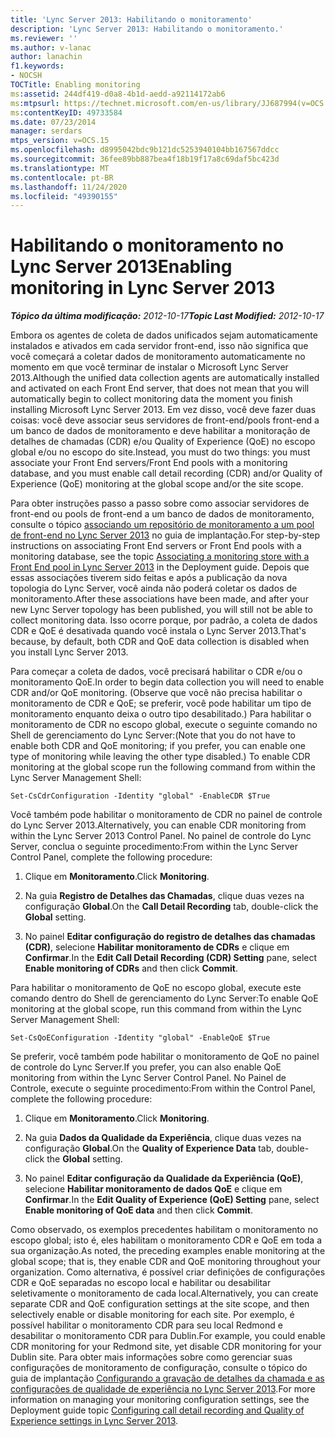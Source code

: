 ```yaml
---
title: 'Lync Server 2013: Habilitando o monitoramento'
description: 'Lync Server 2013: Habilitando o monitoramento.'
ms.reviewer: ''
ms.author: v-lanac
author: lanachin
f1.keywords:
- NOCSH
TOCTitle: Enabling monitoring
ms:assetid: 244df419-d0a8-4b1d-aedd-a92114172ab6
ms:mtpsurl: https://technet.microsoft.com/en-us/library/JJ687994(v=OCS.15)
ms:contentKeyID: 49733584
ms.date: 07/23/2014
manager: serdars
mtps_version: v=OCS.15
ms.openlocfilehash: d8995042bdc9b121dc5253940104bb167567ddcc
ms.sourcegitcommit: 36fee89bb887bea4f18b19f17a8c69daf5bc423d
ms.translationtype: MT
ms.contentlocale: pt-BR
ms.lasthandoff: 11/24/2020
ms.locfileid: "49390155"
---
```

# <a name="enabling-monitoring-in-lync-server-2013"></a><span data-ttu-id="7776f-103">Habilitando o monitoramento no Lync Server 2013</span><span class="sxs-lookup"><span data-stu-id="7776f-103">Enabling monitoring in Lync Server 2013</span></span>

<div data-xmlns="http://www.w3.org/1999/xhtml">

<div class="topic" data-xmlns="http://www.w3.org/1999/xhtml" data-msxsl="urn:schemas-microsoft-com:xslt" data-cs="https://msdn.microsoft.com/">

<div data-asp="https://msdn2.microsoft.com/asp">



</div>

<div id="mainSection">

<div id="mainBody"><span data-ttu-id="7776f-104">

<span> </span></span><span class="sxs-lookup"><span data-stu-id="7776f-104">

<span> </span></span></span>

<span data-ttu-id="7776f-105">_**Tópico da última modificação:** 2012-10-17_</span><span class="sxs-lookup"><span data-stu-id="7776f-105">_**Topic Last Modified:** 2012-10-17_</span></span>

<span data-ttu-id="7776f-106">Embora os agentes de coleta de dados unificados sejam automaticamente instalados e ativados em cada servidor front-end, isso não significa que você começará a coletar dados de monitoramento automaticamente no momento em que você terminar de instalar o Microsoft Lync Server 2013.</span><span class="sxs-lookup"><span data-stu-id="7776f-106">Although the unified data collection agents are automatically installed and activated on each Front End server, that does not mean that you will automatically begin to collect monitoring data the moment you finish installing Microsoft Lync Server 2013.</span></span> <span data-ttu-id="7776f-107">Em vez disso, você deve fazer duas coisas: você deve associar seus servidores de front-end/pools front-end a um banco de dados de monitoramento e deve habilitar a monitoração de detalhes de chamadas (CDR) e/ou Quality of Experience (QoE) no escopo global e/ou no escopo do site.</span><span class="sxs-lookup"><span data-stu-id="7776f-107">Instead, you must do two things: you must associate your Front End servers/Front End pools with a monitoring database, and you must enable call detail recording (CDR) and/or Quality of Experience (QoE) monitoring at the global scope and/or the site scope.</span></span>

<span data-ttu-id="7776f-108">Para obter instruções passo a passo sobre como associar servidores de front-end ou pools de front-end a um banco de dados de monitoramento, consulte o tópico [associando um repositório de monitoramento a um pool de front-end no Lync Server 2013](lync-server-2013-associating-a-monitoring-store-with-a-front-end-pool.md) no guia de implantação.</span><span class="sxs-lookup"><span data-stu-id="7776f-108">For step-by-step instructions on associating Front End servers or Front End pools with a monitoring database, see the topic [Associating a monitoring store with a Front End pool in Lync Server 2013](lync-server-2013-associating-a-monitoring-store-with-a-front-end-pool.md) in the Deployment guide.</span></span> <span data-ttu-id="7776f-109">Depois que essas associações tiverem sido feitas e após a publicação da nova topologia do Lync Server, você ainda não poderá coletar os dados de monitoramento.</span><span class="sxs-lookup"><span data-stu-id="7776f-109">After these associations have been made, and after your new Lync Server topology has been published, you will still not be able to collect monitoring data.</span></span> <span data-ttu-id="7776f-110">Isso ocorre porque, por padrão, a coleta de dados CDR e QoE é desativada quando você instala o Lync Server 2013.</span><span class="sxs-lookup"><span data-stu-id="7776f-110">That's because, by default, both CDR and QoE data collection is disabled when you install Lync Server 2013.</span></span>

<span data-ttu-id="7776f-111">Para começar a coleta de dados, você precisará habilitar o CDR e/ou o monitoramento QoE.</span><span class="sxs-lookup"><span data-stu-id="7776f-111">In order to begin data collection you will need to enable CDR and/or QoE monitoring.</span></span> <span data-ttu-id="7776f-112">(Observe que você não precisa habilitar o monitoramento de CDR e QoE; se preferir, você pode habilitar um tipo de monitoramento enquanto deixa o outro tipo desabilitado.) Para habilitar o monitoramento de CDR no escopo global, execute o seguinte comando no Shell de gerenciamento do Lync Server:</span><span class="sxs-lookup"><span data-stu-id="7776f-112">(Note that you do not have to enable both CDR and QoE monitoring; if you prefer, you can enable one type of monitoring while leaving the other type disabled.) To enable CDR monitoring at the global scope run the following command from within the Lync Server Management Shell:</span></span>

    Set-CsCdrConfiguration -Identity "global" -EnableCDR $True

<span data-ttu-id="7776f-113">Você também pode habilitar o monitoramento de CDR no painel de controle do Lync Server 2013.</span><span class="sxs-lookup"><span data-stu-id="7776f-113">Alternatively, you can enable CDR monitoring from within the Lync Server 2013 Control Panel.</span></span> <span data-ttu-id="7776f-114">No painel de controle do Lync Server, conclua o seguinte procedimento:</span><span class="sxs-lookup"><span data-stu-id="7776f-114">From within the Lync Server Control Panel, complete the following procedure:</span></span>

1.  <span data-ttu-id="7776f-115">Clique em **Monitoramento**.</span><span class="sxs-lookup"><span data-stu-id="7776f-115">Click **Monitoring**.</span></span>

2.  <span data-ttu-id="7776f-116">Na guia **Registro de Detalhes das Chamadas**, clique duas vezes na configuração **Global**.</span><span class="sxs-lookup"><span data-stu-id="7776f-116">On the **Call Detail Recording** tab, double-click the **Global** setting.</span></span>

3.  <span data-ttu-id="7776f-117">No painel **Editar configuração do registro de detalhes das chamadas (CDR)**, selecione **Habilitar monitoramento de CDRs** e clique em **Confirmar**.</span><span class="sxs-lookup"><span data-stu-id="7776f-117">In the **Edit Call Detail Recording (CDR) Setting** pane, select **Enable monitoring of CDRs** and then click **Commit**.</span></span>

<span data-ttu-id="7776f-118">Para habilitar o monitoramento de QoE no escopo global, execute este comando dentro do Shell de gerenciamento do Lync Server:</span><span class="sxs-lookup"><span data-stu-id="7776f-118">To enable QoE monitoring at the global scope, run this command from within the Lync Server Management Shell:</span></span>

    Set-CsQoEConfiguration -Identity "global" -EnableQoE $True

<span data-ttu-id="7776f-119">Se preferir, você também pode habilitar o monitoramento de QoE no painel de controle do Lync Server.</span><span class="sxs-lookup"><span data-stu-id="7776f-119">If you prefer, you can also enable QoE monitoring from within the Lync Server Control Panel.</span></span> <span data-ttu-id="7776f-120">No Painel de Controle, execute o seguinte procedimento:</span><span class="sxs-lookup"><span data-stu-id="7776f-120">From within the Control Panel, complete the following procedure:</span></span>

1.  <span data-ttu-id="7776f-121">Clique em **Monitoramento**.</span><span class="sxs-lookup"><span data-stu-id="7776f-121">Click **Monitoring**.</span></span>

2.  <span data-ttu-id="7776f-122">Na guia **Dados da Qualidade da Experiência**, clique duas vezes na configuração **Global**.</span><span class="sxs-lookup"><span data-stu-id="7776f-122">On the **Quality of Experience Data** tab, double-click the **Global** setting.</span></span>

3.  <span data-ttu-id="7776f-123">No painel **Editar configuração da Qualidade da Experiência (QoE)**, selecione **Habilitar monitoramento de dados QoE** e clique em **Confirmar**.</span><span class="sxs-lookup"><span data-stu-id="7776f-123">In the **Edit Quality of Experience (QoE) Setting** pane, select **Enable monitoring of QoE data** and then click **Commit**.</span></span>

<span data-ttu-id="7776f-124">Como observado, os exemplos precedentes habilitam o monitoramento no escopo global; isto é, eles habilitam o monitoramento CDR e QoE em toda a sua organização.</span><span class="sxs-lookup"><span data-stu-id="7776f-124">As noted, the preceding examples enable monitoring at the global scope; that is, they enable CDR and QoE monitoring throughout your organization.</span></span> <span data-ttu-id="7776f-125">Como alternativa, é possível criar definições de configurações CDR e QoE separadas no escopo local e habilitar ou desabilitar seletivamente o monitoramento de cada local.</span><span class="sxs-lookup"><span data-stu-id="7776f-125">Alternatively, you can create separate CDR and QoE configuration settings at the site scope, and then selectively enable or disable monitoring for each site.</span></span> <span data-ttu-id="7776f-126">Por exemplo, é possível habilitar o monitoramento CDR para seu local Redmond e desabilitar o monitoramento CDR para Dublin.</span><span class="sxs-lookup"><span data-stu-id="7776f-126">For example, you could enable CDR monitoring for your Redmond site, yet disable CDR monitoring for your Dublin site.</span></span> <span data-ttu-id="7776f-127">Para obter mais informações sobre como gerenciar suas configurações de monitoramento de configuração, consulte o tópico do guia de implantação [Configurando a gravação de detalhes da chamada e as configurações de qualidade de experiência no Lync Server 2013](lync-server-2013-configuring-call-detail-recording-and-quality-of-experience-settings.md).</span><span class="sxs-lookup"><span data-stu-id="7776f-127">For more information on managing your monitoring configuration settings, see the Deployment guide topic [Configuring call detail recording and Quality of Experience settings in Lync Server 2013](lync-server-2013-configuring-call-detail-recording-and-quality-of-experience-settings.md).</span></span>

<span data-ttu-id="7776f-128"></div>

<span> </span>

</div>

</div>

</span><span class="sxs-lookup"><span data-stu-id="7776f-128"></div>

<span> </span>

</div>

</div>

</span></span></div>

